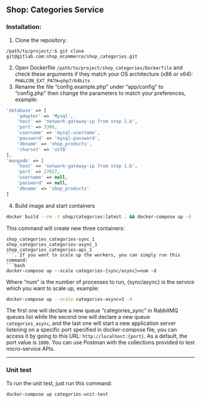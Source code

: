 Shop: Categories Service
--
### Installation:

1. Clone the repository:
```
/path/to/project/:$ git clone git@gitlab.com:shop_ecommerce/shop_categories.git
```
2. Open Dockerfile ```/path/to/project/shop_categories/Dockerfile``` and check these arguments if they match your OS architecture (x86 or x64): ```PHALCON_EXT_PATH=php7/64bits```
3. Rename the file “config.example.php” under “app/config” to “config.php” then change the parameters to match your preferences, example:
```php
'database' => [
    'adapter' => 'Mysql',
    'host' => 'network-gateway-ip from step 1.b',
    'port' => 3306,
    'username' => 'mysql-username',
    'password' => 'mysql-password',
    'dbname' => 'shop_products',
    'charset' => 'utf8'
],
'mongodb' => [
    'host' => 'network-gateway-ip from step 1.b',
    'port' => 27017,
    'username' => null,
    'password' => null,
    'dbname' => 'shop_products'
]
```
4. Build image and start containers 
```bash
docker build --rm -t shop/categories:latest . && docker-compose up -d
```
This command will create new three containers: 
```
shop_categories_categories-sync_1
shop_categories_categories-async_1
shop_categories_categories-api_1
```. If you want to scale up the workers, you can simply run this command:
```bash
docker-compose up --scale categories-{sync/async}=num -d
```
Where “num” is the number of processes to run, {sync/async} is the service which you want to scale up, example:
```bash
docker-compose up --scale categories-async=3 -d
```

The first one will declare a new queue “categories_sync” in RabbitMQ queues list while the second one will declare a new queue ```categories_async```, and the last one will start a new application server listening on a specific port specified in docker-compose file, you can access it by going to this URL:
```http://localhost:{port}```. As a default, the port value is ```1000```. You can use Postman with the collections provided to test micro-service APIs.

---
### Unit test
To run the unit test, just run this command:
```bash
docker-compose up categories-unit-test
```